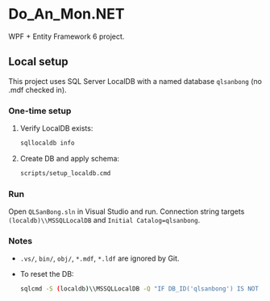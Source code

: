 # Do_An_Mon.NET

WPF + Entity Framework 6 project.

## Local setup

This project uses SQL Server LocalDB with a named database `qlsanbong` (no .mdf checked in).

### One-time setup

1. Verify LocalDB exists:

   ```bash
   sqllocaldb info
   ```

2. Create DB and apply schema:

   ```bash
   scripts/setup_localdb.cmd
   ```

### Run

Open `QLSanBong.sln` in Visual Studio and run. Connection string targets `(localdb)\\MSSQLLocalDB` and `Initial Catalog=qlsanbong`.

### Notes

- `.vs/`, `bin/`, `obj/`, `*.mdf`, `*.ldf` are ignored by Git.
- To reset the DB:

  ```bash
  sqlcmd -S (localdb)\\MSSQLLocalDB -Q "IF DB_ID('qlsanbong') IS NOT NULL DROP DATABASE qlsanbong"
  ```
